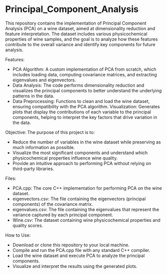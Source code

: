 # Principal_Component_Analysis
This repository contains the implementation of Principal Component Analysis (PCA) on a wine dataset, aimed at dimensionality reduction and feature interpretation. The dataset includes various physicochemical properties of wine samples, and the goal is to analyze how these features contribute to the overall variance and identify key components for future analysis.


Features:
- PCA Algorithm: A custom implementation of PCA from scratch, which includes loading data, computing covariance matrices, and extracting eigenvalues and eigenvectors.
- Data Analysis: The code performs dimensionality reduction and visualizes the principal components to better understand the underlying patterns in the data.
- Data Preprocessing: Functions to clean and load the wine dataset, ensuring compatibility with the PCA algorithm.
Visualization: Generates plots that display the contributions of each variable to the principal components, helping to interpret the key factors that drive variation in the data.

Objective:
The purpose of this project is to:

- Reduce the number of variables in the wine dataset while preserving as much information as possible.
- Visualize the most significant components and understand which physicochemical properties influence wine quality.
- Provide an intuitive approach to performing PCA without relying on third-party libraries.

Files:

- PCA.cpp: The core C++ implementation for performing PCA on the wine dataset.
- eigenvectors.csv: The file containing the eigenvectors (principal components) of the covariance matrix.
- eigenvalues.csv: The file containing the eigenvalues that represent the variance captured by each principal component.
- Wine.csv: The dataset containing wine physicochemical properties and quality scores.

How to Use:

- Download or clone this repository to your local machine.
- Compile and run the PCA.cpp file with any standard C++ compiler.
- Load the wine dataset and execute PCA to analyze the principal components.
- Visualize and interpret the results using the generated plots.

